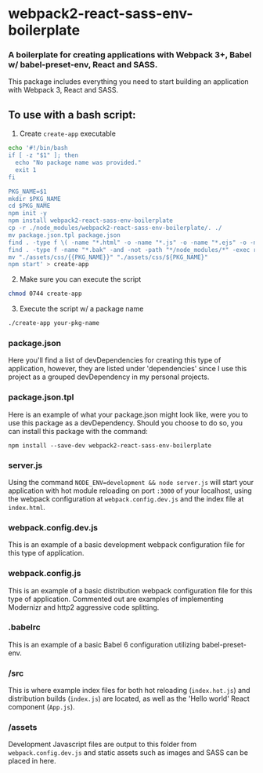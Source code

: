 # webpack2-react-sass-env-boilerplate
### A boilerplate for creating applications with Webpack 3+, Babel w/ babel-preset-env, React and SASS.

This package includes everything you need to start building an application with
Webpack 3, React and SASS.

## To use with a bash script:
1. Create `create-app` executable
```sh
echo '#!/bin/bash
if [ -z "$1" ]; then
  echo "No package name was provided."
  exit 1
fi

PKG_NAME=$1
mkdir $PKG_NAME
cd $PKG_NAME
npm init -y
npm install webpack2-react-sass-env-boilerplate
cp -r ./node_modules/webpack2-react-sass-env-boilerplate/. ./
mv package.json.tpl package.json
find . -type f \( -name "*.html" -o -name "*.js" -o -name "*.ejs" -o -name "*.json" \) -and -not -path "*/node_modules/*" -exec sed -i.bak -e "s/{{PKG_NAME}}/${PKG_NAME}/g" {} \;;
find . -type f -name "*.bak" -and -not -path "*/node_modules/*" -exec rm {} \;;
mv "./assets/css/{{PKG_NAME}}" "./assets/css/${PKG_NAME}"
npm start' > create-app
```

2. Make sure you can execute the script
```sh
chmod 0744 create-app
```

3. Execute the script w/ a package name
```sh
./create-app your-pkg-name
```

### package.json
Here you'll find a list of devDependencies for creating this type of
application, however, they are listed under 'dependencies' since I use this
project as a grouped devDependency in my personal projects.


### package.json.tpl
Here is an example of what your package.json might look like, were you to
use this package as a devDependency. Should you choose to do so, you can
install this package with the command:

`npm install --save-dev webpack2-react-sass-env-boilerplate`


### server.js
Using the command `NODE_ENV=development && node server.js` will start your
application with hot module reloading on port `:3000` of your localhost, using
the webpack configuration at `webpack.config.dev.js` and the index file at
`index.html`.


### webpack.config.dev.js
This is an example of a basic development webpack configuration file for this
type of application.


### webpack.config.js
This is an example of a basic distribution webpack configuration file for this
type of application. Commented out are examples of implementing Modernizr and
http2 aggressive code splitting.


### .babelrc
This is an example of a basic Babel 6 configuration utilizing babel-preset-env.


### /src
This is where example index files for both hot reloading (`index.hot.js`) and
distribution builds (`index.js`) are located, as well as the 'Hello world'
React component (`App.js`).


### /assets
Development Javascript files are output to this folder from
`webpack.config.dev.js` and static assets such as images and SASS can be
placed in here.
